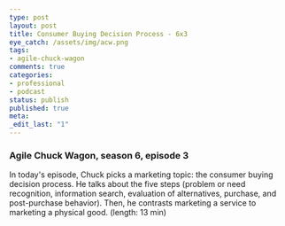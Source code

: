```yaml
---
type: post
layout: post
title: Consumer Buying Decision Process - 6x3
eye_catch: /assets/img/acw.png
tags:
- agile-chuck-wagon
comments: true
categories:
- professional
- podcast
status: publish
published: true
meta:
_edit_last: "1"
---
```


### Agile Chuck Wagon, season 6, episode 3

In today's episode, Chuck picks a marketing topic: the consumer buying decision process. He talks about the five steps (problem or need recognition, information search, evaluation of alternatives, purchase, and post-purchase behavior). Then, he contrasts marketing a service to marketing a physical good. (length: 13 min)
